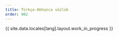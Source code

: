 ```yaml
---
title: Türkçe-Abhazca sözlük
order: 902
---
```


<p>
  <i class="fas fa-person-digging"></i>
  {{ site.data.locales[lang].layout.work_in_progress }}
</p>
